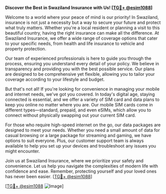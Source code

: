 **Discover the Best in Swaziland Insurance with Us! [[TG💪+ @esim1088](https://t.me/s/esim1088)]**

Welcome to a world where your peace of mind is our priority! In Swaziland, insurance is not just a necessity but a way to secure your future and protect what truly matters. Whether you're a local resident or planning a visit to this beautiful country, having the right insurance can make all the difference. At Swaziland Insurance, we offer a wide range of coverage options that cater to your specific needs, from health and life insurance to vehicle and property protection.

Our team of experienced professionals is here to guide you through the process, ensuring you understand every detail of your policy. We believe in transparency and providing you with the best possible service. Our plans are designed to be comprehensive yet flexible, allowing you to tailor your coverage according to your lifestyle and budget. 

But that's not all! If you're looking for convenience in managing your mobile and internet needs, we've got you covered. In today's digital age, staying connected is essential, and we offer a variety of SIM card and data plans to keep you online no matter where you are. Our mobile SIM cards come in different types—standard, prepaid, and even eSIMs, which allow you to connect without physically swapping out your current SIM card. 

For those who require high-speed internet on the go, our data packages are designed to meet your needs. Whether you need a small amount of data for casual browsing or a large package for streaming and gaming, we have options to suit everyone. Plus, our customer support team is always available to help you set up your devices and troubleshoot any issues you might encounter.

Join us at Swaziland Insurance, where we prioritize your safety and convenience. Let us help you navigate the complexities of modern life with confidence and ease. Remember, protecting yourself and your loved ones has never been easier. [[TG💪+ @esim1088](https://t.me/s/esim1088)]

[[TG💪+ @esim1088](https://t.me/s/esim1088) ![Image](https://i.postimg.cc/Y0z9fWf4/image.png)]